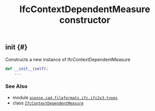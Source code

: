 ﻿---
title: IfcContextDependentMeasure constructor
second_title: Aspose.CAD for Python via .NET API References
description: 
type: docs
weight: 10
url: /python-net/aspose.cad.fileformats.ifc.ifc2x3.types/ifccontextdependentmeasure/__init__/
is_root: false
---

## __init__ {#}

Constructs a new instance of IfcContextDependentMeasure



```python
def __init__(self):
    ...
```





### See Also
* module [`aspose.cad.fileformats.ifc.ifc2x3.types`](../../)
* class [`IfcContextDependentMeasure`](/cad/python-net/aspose.cad.fileformats.ifc.ifc2x3.types/ifccontextdependentmeasure)

